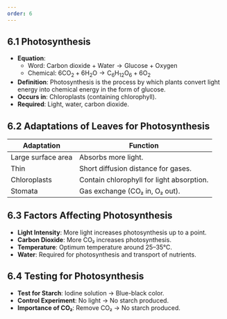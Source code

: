 ```yaml
---
order: 6
---
```

## 6.1 Photosynthesis
- **Equation**:
  - Word: $\text{Carbon dioxide + Water} \rightarrow \text{Glucose + Oxygen}$
  - Chemical: $6\text{CO}_2 + 6\text{H}_2\text{O} \rightarrow \text{C}_6\text{H}_{12}\text{O}_6 + 6\text{O}_2$
- **Definition**: Photosynthesis is the process by which plants convert light energy into chemical energy in the form of glucose.
- **Occurs in**: Chloroplasts (containing chlorophyll).
- **Required**: Light, water, carbon dioxide.

## 6.2 Adaptations of Leaves for Photosynthesis
| **Adaptation**           | **Function**                                     |
|--------------------------|-------------------------------------------------|
| Large surface area       | Absorbs more light.                            |
| Thin                     | Short diffusion distance for gases.            |
| Chloroplasts             | Contain chlorophyll for light absorption.      |
| Stomata                  | Gas exchange (CO₂ in, O₂ out).                 |

## 6.3 Factors Affecting Photosynthesis
- **Light Intensity**: More light increases photosynthesis up to a point.
- **Carbon Dioxide**: More CO₂ increases photosynthesis.
- **Temperature**: Optimum temperature around 25–35°C.
- **Water**: Required for photosynthesis and transport of nutrients.

## 6.4 Testing for Photosynthesis
- **Test for Starch**: Iodine solution → Blue-black color.
- **Control Experiment**: No light → No starch produced.
- **Importance of CO₂**: Remove CO₂ → No starch produced.
